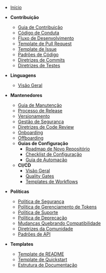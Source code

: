 <!-- _sidebar.md -->

* [Início](/)

* **Contribuição**
  * [Guia de Contribuição](contributors/CONTRIBUTING.md)
  * [Código de Conduta](contributors/CODE_OF_CONDUCT.md)
  * [Fluxo de Desenvolvimento](contributors/DEVELOPMENT_WORKFLOW.md)
  * [Template de Pull Request](contributors/PULL_REQUEST_TEMPLATE.md)
  * [Template de Issue](contributors/ISSUE_TEMPLATE.md)
  * [Padrões de Código](contributors/CODING_STANDARDS.md)
  * [Diretrizes de Commits](contributors/COMMIT_GUIDELINES.md)
  * [Diretrizes de Testes](contributors/TESTING_GUIDELINES.md)

* **Linguagens**
  * [Visão Geral](languages/README.md)


* **Mantenedores**
  * [Guia de Manutenção](maintainers/MAINTENANCE.md)
  * [Processo de Release](maintainers/RELEASE_PROCESS.md)
  * [Versionamento](maintainers/VERSIONING.md)
  * [Gestão de Segurança](maintainers/SECURITY_HANDLING.md)
  * [Diretrizes de Code Review](maintainers/CODE_REVIEW_GUIDELINES.md)
  * [Onboarding](maintainers/ONBOARDING.md)
  * [Offboarding](maintainers/OFFBOARDING.md)
  * **Guias de Configuração**
    * [Roadmap de Novo Repositório](maintainers/setup-guides/NEW_REPOSITORY_ROADMAP.md)
    * [Checklist de Configuração](maintainers/setup-guides/CONFIGURATION_CHECKLIST.md)
    * [Guia de Automação](maintainers/setup-guides/AUTOMATION_GUIDE.md)
  * **CI/CD**
    * [Visão Geral](maintainers/ci/CI_OVERVIEW.md)
    * [Quality Gates](maintainers/ci/QUALITY_GATES.md)
    * [Templates de Workflows](maintainers/ci/GITHUB_WORKFLOW_TEMPLATES/)

* **Políticas**
  * [Política de Segurança](policies/SECURITY_POLICY.md)
  * [Política de Gerenciamento de Tokens](policies/TOKEN_MANAGEMENT_POLICY.md)
  * [Política de Suporte](policies/SUPPORT_POLICY.md)
  * [Política de Deprecação](policies/DEPRECATION_POLICY.md)
  * [Mudanças Quebrando Compatibilidade](policies/BREAKING_CHANGES_POLICY.md)
  * [Diretrizes da Comunidade](policies/COMMUNITY_GUIDELINES.md)
  * [Padrões de API](policies/API_STANDARDS.md)

* **Templates**
  * [Template de README](templates/SDK_README_TEMPLATE.md)
  * [Template de Quickstart](templates/SDK_QUICKSTART_TEMPLATE.md)
  * [Estrutura de Documentação](templates/DOCUMENTATION_STRUCTURE.md)
